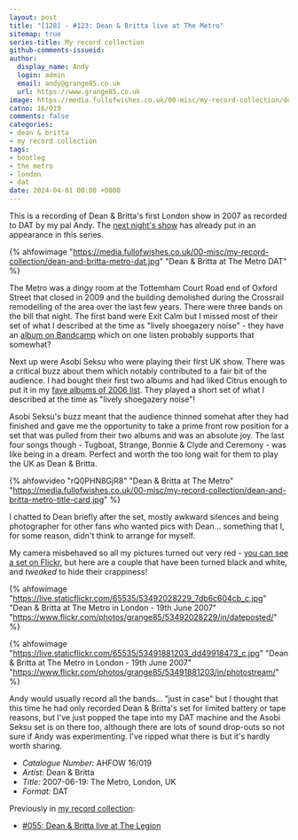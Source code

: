 ```yaml
---
layout: post
title: "[128] - #123: Dean & Britta live at The Metro"
sitemap: true
series-title: My record collection
github-comments-issueid:
author:
  display_name: Andy
  login: admin
  email: andy@grange85.co.uk
  url: https://www.grange85.co.uk
image: https://media.fullofwishes.co.uk/00-misc/my-record-collection/dean-and-britta-metro-dat.jpg
catno: 16/019
comments: false
categories:
- dean & britta
- my record collection
tags:
- bootleg
- the metro
- london
- dat
date: 2024-04-01 00:00 +0000
---
```

This is a recording of Dean & Britta's first London show in 2007 as recorded to DAT by my pal Andy. The [next night's show](/2023/07/27/my-record-collection-055-dean-britta-live-at-the-legion/) has already put in an appearance in this series.

{% ahfowimage "https://media.fullofwishes.co.uk/00-misc/my-record-collection/dean-and-britta-metro-dat.jpg" "Dean & Britta at The Metro DAT" %}

The Metro was a dingy room at the Tottemham Court Road end of Oxford Street that closed in 2009 and the building demolished during the Crossrail remodelling of the area over the last few years. There were three bands on the bill that night. The first band were Exit Calm but I missed most of their set of what I described at the time as "lively shoegazery noise" - they have an [album on Bandcamp](https://exitcalm.bandcamp.com/album/the-future-isnt-what-it-used-to-be) which on one listen probably supports that somewhat?

<!--more-->

Next up were Asobi Seksu who were playing their first UK show. There was a critical buzz about them which notably contributed to a fair bit of the audience. I had bought their first two albums and had liked Citrus enough to put it in my [fave albums of 2006 list](/swirling/2007/01/02/lists-of-2006/). They played a short set of what I described at the time as "lively shoegazery noise"!

Asobi Seksu's buzz meant that the audience thinned somehat after they had finished and gave me the opportunity to take a prime front row position for a set that was pulled from their two albums and was an absolute joy. The last four songs though - Tugboat, Strange, Bonnie & Clyde and Ceremony - was like being in a dream. Perfect and worth the too long wait for them to play the UK as Dean & Britta.

{% ahfowvideo "rQ0PHN8GjR8" "Dean & Britta at The Metro" "https://media.fullofwishes.co.uk/00-misc/my-record-collection/dean-and-britta-metro-title-card.jpg" %}

I chatted to Dean briefly after the set, mostly awkward silences and being photographer for other fans who wanted pics with Dean... something that I, for some reason, didn't think to arrange for myself.

My camera misbehaved so all my pictures turned out very red - [you can see a set on Flickr](https://flic.kr/s/aHsiNFBrQn), but here are a couple that have been turned black and white, and _tweaked_ to hide their crappiness!

{% ahfowimage "https://live.staticflickr.com/65535/53492028229_7db6c604cb_c.jpg" "Dean &amp; Britta at The Metro in London - 19th June 2007" "https://www.flickr.com/photos/grange85/53492028229/in/dateposted/" %}

{% ahfowimage "https://live.staticflickr.com/65535/53491881203_dd49918473_c.jpg" "Dean &amp; Britta at The Metro in London - 19th June 2007" "https://www.flickr.com/photos/grange85/53491881203/in/photostream/" %}

Andy would usually record all the bands... "just in case" but I thought that this time he had only recorded Dean & Britta's set for limited battery or tape reasons, but I've just popped the tape into my DAT machine and the Asobi Seksu set is on there too, although there are lots of sound drop-outs so not sure if Andy was experimenting. I've ripped what there is but it's hardly worth sharing.

 - *Catalogue Number:* AHFOW 16/019
 - *Artist:* Dean & Britta
 - *Title:* 2007-06-19: The Metro, London, UK
 - *Format:* DAT

Previously in [my record collection](/category/my-record-collection):
 - [#055: Dean & Britta live at The Legion](/2023/07/27/my-record-collection-055-dean-britta-live-at-the-legion/)

